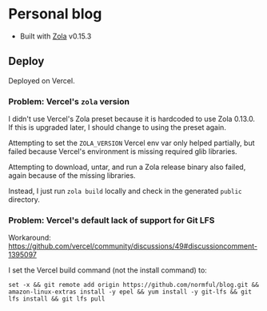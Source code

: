 # Personal blog

- Built with [Zola](https://www.getzola.org) v0.15.3

## Deploy

Deployed on Vercel.

### Problem: Vercel's `zola` version

I didn't use Vercel's Zola preset because it is hardcoded to use Zola 0.13.0. If this is upgraded later, I should change to using the preset again.

Attempting to set the `ZOLA_VERSION` Vercel env var only helped partially, but failed because Vercel's environment is missing required glib libraries.

Attempting to download, untar, and run a Zola release binary also failed, again because of the missing libraries.

Instead, I just run `zola build` locally and check in the generated `public` directory.

### Problem: Vercel's default lack of support for Git LFS

Workaround: https://github.com/vercel/community/discussions/49#discussioncomment-1395097

I set the Vercel build command (not the install command) to:

```
set -x && git remote add origin https://github.com/normful/blog.git && amazon-linux-extras install -y epel && yum install -y git-lfs && git lfs install && git lfs pull
```
